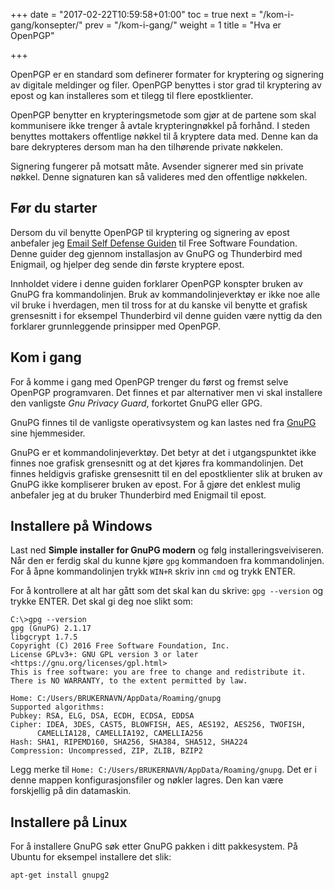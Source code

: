 +++
date = "2017-02-22T10:59:58+01:00"
toc = true
next = "/kom-i-gang/konsepter/"
prev = "/kom-i-gang/"
weight = 1
title = "Hva er OpenPGP"

+++

OpenPGP er en standard som definerer formater for kryptering og signering av
digitale meldinger og filer. OpenPGP benyttes i stor grad til kryptering av
epost og kan installeres som et tilegg til flere epostklienter.

OpenPGP benytter en krypteringsmetode som gjør at de partene som skal
kommunisere ikke trenger å avtale krypteringnøkkel på forhånd. I steden benyttes
mottakers offentlige nøkkel til å kryptere data med. Denne kan da bare
dekrypteres dersom man ha den tilhørende private nøkkelen.

Signering fungerer på motsatt måte. Avsender signerer med sin private nøkkel.
Denne signaturen kan så valideres med den offentlige nøkkelen.

Før du starter
--------------
Dersom du vil benytte OpenPGP til kryptering og signering av epost anbefaler jeg
[Email Self Defense Guiden](https://emailselfdefense.fsf.org/en/) til Free
Software Foundation. Denne guider deg gjennom installasjon av GnuPG og Thunderbird
med Enigmail, og hjelper deg sende din første kryptere epost.

Innholdet videre i denne guiden forklarer OpenPGP konspter bruken av GnuPG fra
kommandolinjen. Bruk av kommandolinjeverktøy er ikke noe alle vil bruke i
hverdagen, men til tross for at du kanske vil benytte et grafisk grensesnitt
i for eksempel Thunderbird vil denne guiden være nyttig da den forklarer
grunnleggende prinsipper med OpenPGP.

Kom i gang
----------
For å komme i gang med OpenPGP trenger du først og fremst selve OpenPGP
programvaren. Det finnes et par alternativer men vi skal installere den
vanligste *Gnu Privacy Guard*, forkortet GnuPG eller GPG.

GnuPG finnes til de vanligste operativsystem og kan lastes ned fra [GnuPG](http://www.gnupg.org) sine
hjemmesider.

GnuPG er et kommandolinjeverktøy. Det betyr at det i utgangspunktet ikke finnes
noe grafisk grensesnitt og at det kjøres fra kommandolinjen. Det finnes
heldigvis grafiske grensesnitt til en del epostklienter slik at bruken av GnuPG
ikke kompliserer bruken av epost. For å gjøre det enklest mulig anbefaler jeg at
du bruker Thunderbird med Enigmail til epost.

Installere på Windows
---------------------
Last ned **Simple installer for GnuPG modern** og følg installeringsveiviseren.
Når den er ferdig skal du kunne kjøre `gpg` kommandoen fra kommandolinjen.
For å åpne kommandolinjen trykk `WIN+R` skriv inn `cmd` og trykk ENTER.

For å kontrollere at alt har gått som det skal kan du skrive: `gpg --version`
og trykke ENTER.
Det skal gi deg noe slikt som:


    C:\>gpg --version
    gpg (GnuPG) 2.1.17
    libgcrypt 1.7.5
    Copyright (C) 2016 Free Software Foundation, Inc.
    License GPLv3+: GNU GPL version 3 or later <https://gnu.org/licenses/gpl.html>
    This is free software: you are free to change and redistribute it.
    There is NO WARRANTY, to the extent permitted by law.

    Home: C:/Users/BRUKERNAVN/AppData/Roaming/gnupg
    Supported algorithms:
    Pubkey: RSA, ELG, DSA, ECDH, ECDSA, EDDSA
    Cipher: IDEA, 3DES, CAST5, BLOWFISH, AES, AES192, AES256, TWOFISH,
          CAMELLIA128, CAMELLIA192, CAMELLIA256
    Hash: SHA1, RIPEMD160, SHA256, SHA384, SHA512, SHA224
    Compression: Uncompressed, ZIP, ZLIB, BZIP2

Legg merke til ``Home: C:/Users/BRUKERNAVN/AppData/Roaming/gnupg``. Det er i
denne mappen konfigurasjonsfiler og nøkler lagres. Den kan være forskjellig
på din datamaskin.

Installere på Linux
-------------------
For å installere GnuPG søk etter GnuPG pakken i ditt pakkesystem. På Ubuntu for
eksempel installere det slik:


    apt-get install gnupg2
